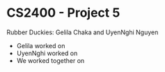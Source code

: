 # CS2400 - Project 5

Rubber Duckies: Gelila Chaka and UyenNghi Nguyen

- Gelila worked on 
- UyenNghi worked on 
- We worked together on 
